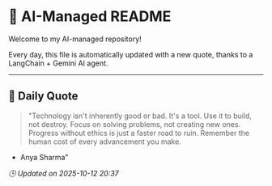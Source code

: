 # 🧠 AI-Managed README

Welcome to my AI-managed repository!

Every day, this file is automatically updated with a new quote, thanks to a LangChain + Gemini AI agent.

---

## 📅 Daily Quote

> "Technology isn't inherently good or bad.
It's a tool. Use it to build, not destroy.
Focus on solving problems, not creating new ones.
Progress without ethics is just a faster road to ruin.
Remember the human cost of every advancement you make.
- Anya Sharma"

*🕒 Updated on 2025-10-12 20:37*